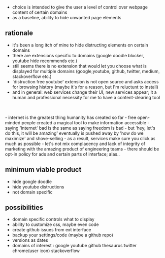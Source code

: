 
- choice is intended to give the user a level of control over webpage content of certain domains
- as a baseline, ability to hide unwanted page elements

## rationale

- it's been a long itch of mine to hide distructing elements on certain domains
- there are extensions specific to domains (google doodle blocker, youtube hide recommends etc.)
- still seems there is no extension that would let you choose what is displayed for multiple domains (google,youtube, github, twitter, medium, stackoverflow etc.)
- 'distruction free youtube' extension is not open source and asks access for browsing history (maybe it's for a reason, but I'm reluctunt to install) 
- and in general: web services change their UI, new services appear; it a human  and  professional necessity for me to have a content-clearing tool
<br/>
<br/>
- internet is the greatest thing humanity has created so far
- free open-minded people created a magical tool to make information accessible
- saying 'internet' bad is the same as saying freedom is bad
- but 'hey, let's do this, it will be amazing' eventually is pushed away by 'how do we maximize' and shove-selling
- as a result, services make sure you click as much as possible
- let's not mix complacency and lack of integrity of marketing with the amazing product of engineering teams
- there should be opt-in policy for ads and certain parts of interface; alas..

## minimum viable product

- hide google doodle
- hide youtube distructions
- not domain specific

## possibilities

- domain specific controls what to display
- ability to customize css, maybe even code 
- create github issues from ext interface
- backup your settings/code (maybe a github repo)
- versions as dates
- domains of interest : google youtube github thesaurus twitter chrome(user icon) stackoverflow

